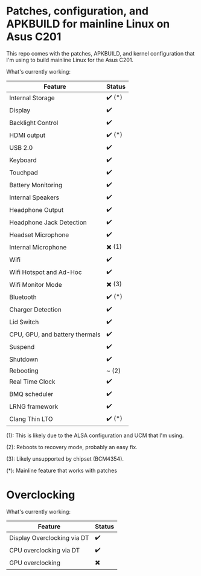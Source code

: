 # Patches, configuration, and APKBUILD for mainline Linux on Asus C201

This repo comes with the patches, APKBUILD, and kernel configuration that I'm using to build mainline Linux for the Asus C201.

What's currently working:

Feature | Status
--- | ---
Internal Storage | ✔️ (\*)
Display | ✔️
Backlight Control | ✔️
HDMI output | ✔️ (\*)
USB 2.0 | ✔️
Keyboard | ✔️
Touchpad | ✔️
Battery Monitoring | ✔️
Internal Speakers | ✔️
Headphone Output | ✔️
Headphone Jack Detection | ✔️
Headset Microphone | ✔️
Internal Microphone | ✖️ (1)
Wifi | ✔️
Wifi Hotspot and Ad-Hoc | ✔️
Wifi Monitor Mode | ✖️ (3)
Bluetooth | ✔️ (\*)
Charger Detection | ✔️
Lid Switch | ✔️
CPU, GPU, and battery thermals | ✔️
Suspend | ✔️
Shutdown | ✔️
Rebooting | ~ (2)
Real Time Clock | ✔️
BMQ scheduler | ✔️
LRNG framework | ✔️
Clang Thin LTO | ✔️ (*)

(1): This is likely due to the ALSA configuration and UCM that I'm using.

(2): Reboots to recovery mode, probably an easy fix.

(3): Likely unsupported by chipset (BCM4354).

(\*): Mainline feature that works with patches

# Overclocking

What's currently working:

Feature | Status
--- | ---
Display Overclocking via DT | ✔️
CPU overclocking via DT | ✔️
GPU overclocking | ✖️
